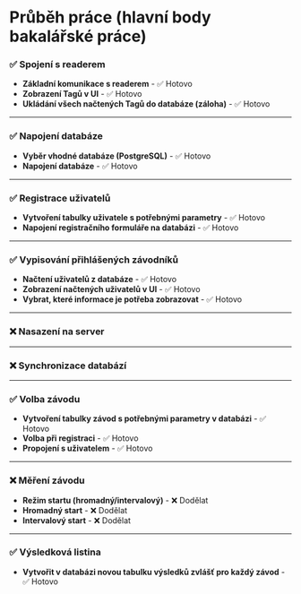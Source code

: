# Průběh práce (hlavní body bakalářské práce)

<!--✅ ❌ ❓ 🛠 📋-->


### ✅ Spojení s readerem
- **Základní komunikace s readerem** - ✅ Hotovo
- **Zobrazení Tagů v UI** - ✅ Hotovo
- **Ukládání všech načtených Tagů do databáze (záloha)** - ✅ Hotovo

---

### ✅ Napojení databáze
- **Vyběr vhodné databáze (PostgreSQL)** - ✅ Hotovo
- **Napojení databáze** - ✅ Hotovo

---

### ✅ Registrace uživatelů
- **Vytvoření tabulky uživatele s potřebnými parametry** - ✅ Hotovo
- **Napojení registračního formuláře na databázi** - ✅ Hotovo
---

### ✅ Vypisování přihlášených závodníků
- **Načtení uživatelů z databáze** - ✅ Hotovo
- **Zobrazení načtených uživatelů v UI** - ✅ Hotovo
- **Vybrat, které informace je potřeba zobrazovat** - ✅ Hotovo

---

### ❌ Nasazení na server

---

### ❌ Synchronizace databází

---

### ✅ Volba závodu
- **Vytvoření tabulky závod s potřebnými parametry v databázi** - ✅ Hotovo
- **Volba při registraci** - ✅ Hotovo
- **Propojení s uživatelem** - ✅ Hotovo

---

### ❌ Měření závodu
- **Režim startu (hromadný/intervalový)** - ❌ Dodělat
- **Hromadný start** - ❌ Dodělat
- **Intervalový start** - ❌ Dodělat

---

### ✅ Výsledková listina
- **Vytvořit v databázi novou tabulku výsledků zvlášť pro každý závod** - ✅ Hotovo
